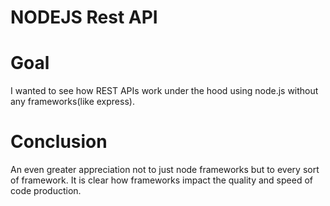 # NODEJS Rest API

# Goal
I wanted to see how REST APIs work under the hood using node.js without any frameworks(like express).

# Conclusion
An even greater appreciation not to just node frameworks but to every sort of framework. It is clear how frameworks impact the quality and speed of code production.
